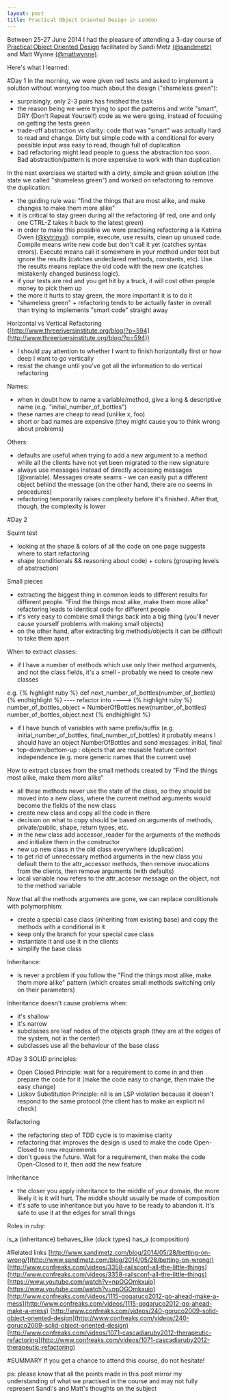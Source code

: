 ```yaml
---
layout: post
title: Practical Object Oriented Design in London
---
```

Between 25-27 June 2014 I had the pleasure of attending a 3-day course of [Practical Object Oriented Design](http://kickstartacademy.io/dates/poodr-london-3-day) facilitated by Sandi Metz [(@sandimetz)](https://github.com/sandimetz) and Matt Wynne [(@mattwynne)](https://github.com/mattwynne).

Here's what I learned:

#Day 1
In the morning, we were given red tests and asked to implement a solution without worrying too much about the design ("shameless green"):

- surprisingly, only 2-3 pairs has finished the task
- the reason being we were trying to spot the patterns and write "smart", DRY (Don't Repeat Yourself) code as we were going, instead of focusing on getting the tests green
- trade-off abstraction vs clarity: code that was "smart" was actually hard to read and change. Dirty but simple code with a conditional for every possible input was easy to read, though full of duplication
- bad refactoring might lead people to guess the abstraction too soon. Bad abstraction/pattern is more expensive to work with than duplication

In the next exercises we started with a dirty, simple and green solution (the state we called "shameless green") and worked on refactoring to remove the duplication:

- the guiding rule was: "find the things that are most alike, and make changes to make them more alike"
- it is critical to stay green during all the refactoring (if red, one and only one CTRL-Z takes it back to the latest green)
- in order to make this possible we were practising refactoring a la Katrina Owen [(@kytrinyx)](https://github.com/kytrinyx): compile, execute, use results, clean up unused code. Compile means write new code but don't call it yet (catches syntax errors). Execute means call it somewhere in your method under test but ignore the results (catches undeclared methods, constants, etc). Use the results means replace the old code with the new one (catches mistakenly changed business logic).
- if your tests are red and you get hit by a truck, it will cost other people money to pick them up
- the more it hurts to stay green, the more important it is to do it
- "shameless green" + refactoring tends to be actually faster in overall than trying to implements "smart code" straight away

Horizontal vs Vertical Refactoring ([http://www.threeriversinstitute.org/blog/?p=594](http://www.threeriversinstitute.org/blog/?p=594))

- I should pay attention to whether I want to finish horizontally first or how deep I want to go vertically
- resist the change until you've got all the information to do vertical refactoring

Names:  
- when in doubt how to name a variable/method, give a long & descriptive name (e.g. "initial_number_of_bottles")
- these names are cheap to read (unlike x, foo)
- short or bad names are expensive (they might cause you to think wrong about problems)

Others:

- defaults are useful when trying to add a new argument to a method while all the clients have not yet been migrated to the new signature
- always use messages instead of directly accessing messages (@variable). Messages create seams - we can easily put a different object behind the message (on the other hand, there are no seems in procedures)
- refactoring temporarily raises complexity before it's finished. After that, though, the complexity is lower

#Day 2

Squint test

- looking at the shape & colors of all the code on one page suggests where to start refactoring
- shape (conditionals && reasoning about code) + colors (grouping levels of abstraction)

Small pieces

- extracting the biggest thing in common leads to different results for different people. "Find the things most alike, make them more alike" refactoring leads to identical code for different people
- it's very easy to combine small things back into a big thing (you'll never cause yourself problems with making small objects)
- on the other hand, after extracting big methods/objects it can be difficult to take them apart

When to extract classes:

- if I have a number of methods which use only their method arguments, and not the class fields, it's a smell - probably we need to create new classes

e.g.
{% highlight ruby %}
def next_number_of_bottles(number_of_bottles)
{% endhighlight %}
 ---- refactor into ---->
{% highlight ruby %}
number_of_bottles_object = NumberOfBottles.new(number_of_bottles)
number_of_bottles_object.next
{% endhighlight %}

- if I have bunch of variables with same prefix/suffix (e.g. initial_number_of_bottles, final_number_of_bottles) it probably means I should have an object NumberOfBottles and send messages: initial, final
- top-down/bottom-up : objects that are reusable feature context independence (e.g. more generic names that the current use)

How to extract classes from the small methods created by "Find the things most alike, make them more alike"

- all these methods never use the state of the class, so they should be moved into a new class, where the current method arguments would become the fields of the new class
- create new class and copy all the code in there
- decision on what to copy should be based on arguments of methods, private/public, shape, return types, etc.
- in the new class add accessor_reader for the arguments of the methods and initialize them in the constructor
- new up new class in the old class everywhere (duplication)
- to get rid of unnecessary method arguments in the new class you default them to the attr_accessor methods, then remove invocations from the clients, then remove arguments (with defaults)
- local variable now refers to the attr_accesor message on the object, not to the method variable

Now that all the methods arguments are gone, we can replace conditionals with polymorphism:

- create a special case class (inheriting from existing base) and copy the methods with a conditional in it
- keep only the branch for your special case class
- instantiate it and use it in the clients
- simplify the base class

Inheritance:

- is never a problem if you follow the "Find the things most alike, make them more alike" pattern (which creates small methods switching only on their parameters)

Inheritance doesn't cause problems when:

- it's shallow
- it's narrow
- subclasses are leaf nodes of the objects graph (they are at the edges of the system, not in the center)
- subclasses use all the behaviour of the base class

#Day 3
SOLID principles:

- Open Closed Principle: wait for a requirement to come in and then prepare the code for it (make the code easy to change, then make the easy change)
- Liskov Substitution Principle: nil is an LSP violation because it doesn't respond to the same protocol (the client has to make an explicit nil check)

Refactoring

- the refactoring step of TDD cycle is to maximise clarity
- refactoring that improves the design is used to make the code Open-Closed to new requirements
- don't guess the future. Wait for a requirement, then make the code Open-Closed to it, then add the new feature

Inheritance

- the closer you apply inheritance to the middle of your domain, the more likely it is it will hurt. The middle should usually be made of composition
- it's safe to use inheritance but you have to be ready to abandon it. It's safe to use it at the edges for small things

Roles in ruby:

is_a (inheritance)
behaves_like (duck types)
has_a (composition)

#Related links
[http://www.sandimetz.com/blog/2014/05/28/betting-on-wrong/](http://www.sandimetz.com/blog/2014/05/28/betting-on-wrong/)
[http://www.confreaks.com/videos/3358-railsconf-all-the-little-things](http://www.confreaks.com/videos/3358-railsconf-all-the-little-things)
[https://www.youtube.com/watch?v=npOGOmkxuio](https://www.youtube.com/watch?v=npOGOmkxuio)
[http://www.confreaks.com/videos/1115-gogaruco2012-go-ahead-make-a-mess](http://www.confreaks.com/videos/1115-gogaruco2012-go-ahead-make-a-mess)
[http://www.confreaks.com/videos/240-goruco2009-solid-object-oriented-design](http://www.confreaks.com/videos/240-goruco2009-solid-object-oriented-design)
[http://www.confreaks.com/videos/1071-cascadiaruby2012-therapeutic-refactoring](http://www.confreaks.com/videos/1071-cascadiaruby2012-therapeutic-refactoring)

#SUMMARY
If you get a chance to attend this course, do not hesitate!

ps: please know that all the points made in this post mirror my understanding of what we practised in the course and may not fully represent Sandi's and Matt's thoughts on the subject
